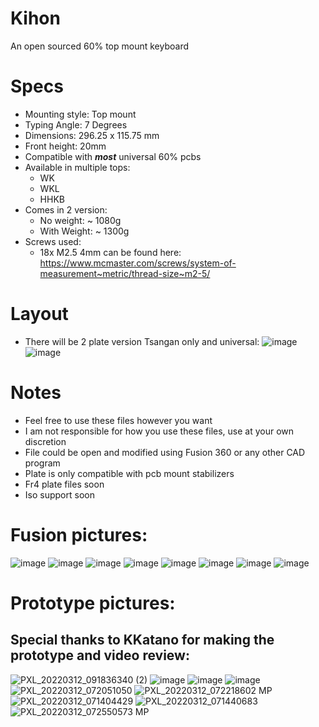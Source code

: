 # Kihon
An open sourced 60% top mount keyboard
# Specs
* Mounting style: Top mount
* Typing Angle: 7 Degrees
* Dimensions: 296.25 x 115.75 mm
* Front height: 20mm
* Compatible with _**most**_ universal 60% pcbs
* Available in multiple tops:
  * WK
  * WKL
  * HHKB
* Comes in 2 version:
  * No weight: ~ 1080g
  * With Weight: ~ 1300g
* Screws used:
  * 18x M2.5 4mm can be found here: https://www.mcmaster.com/screws/system-of-measurement~metric/thread-size~m2-5/
# Layout
* There will be 2 plate version Tsangan only and universal:
![image](https://user-images.githubusercontent.com/60489513/129011858-f10090c8-56d1-4bcb-8599-37b06ae82000.png)
![image](https://user-images.githubusercontent.com/60489513/129012087-337c194e-f302-43d3-ab34-dc8408f0433c.png)
# Notes
* Feel free to use these files however you want
* I am not responsible for how you use these files, use at your own discretion
* File could be open and modified using Fusion 360 or any other CAD program
* Plate is only compatible with pcb mount stabilizers
* Fr4 plate files soon
* Iso support soon
# Fusion pictures:
![image](https://user-images.githubusercontent.com/60489513/129010532-dd6760d4-6d92-42d5-af8d-ec173be18bfc.png)
![image](https://user-images.githubusercontent.com/60489513/129011144-18f9e3d5-bd8b-4263-8cc5-d3940f81648a.png)
![image](https://user-images.githubusercontent.com/60489513/129011174-b71b0f3d-b175-475b-8f49-ec2eb7ced758.png)
![image](https://user-images.githubusercontent.com/60489513/129012506-50e89a64-a566-4195-81ff-a2e01299023b.png)
![image](https://user-images.githubusercontent.com/60489513/129012554-e4ea7d71-f7ee-4d0f-b196-d69fcc56e018.png)
![image](https://user-images.githubusercontent.com/60489513/129010701-efac2dd2-f787-42a1-9a5e-c7a328263919.png)
![image](https://user-images.githubusercontent.com/60489513/129010759-8b7499cd-8fdc-48d0-80bc-88adc1ebb53b.png)
![image](https://user-images.githubusercontent.com/60489513/129010807-a6660c1a-b712-4015-aa76-3e75a76e81f8.png)
# Prototype pictures:
## Special thanks to KKatano for making the prototype and video review:
![PXL_20220312_091836340 (2)](https://user-images.githubusercontent.com/60489513/158022115-2994a1ec-20f0-4232-87f8-1f68a5818fc2.jpg)
![image](https://user-images.githubusercontent.com/60489513/158022138-977f5eff-4642-407f-a3bf-206511c052b4.png)
![image](https://user-images.githubusercontent.com/60489513/158022145-07512c11-f634-4319-b297-1005cd9abd4c.png)
![image](https://user-images.githubusercontent.com/60489513/158022151-16288ddc-31ca-4b66-919e-bf9c586eda2c.png)
![PXL_20220312_072051050](https://user-images.githubusercontent.com/60489513/158022154-a3af94a2-cff1-49e3-99ab-2f81541207bb.jpg)
![PXL_20220312_072218602 MP](https://user-images.githubusercontent.com/60489513/158022159-b8a1c5bb-2358-455c-8ea2-a10438669ca0.jpg)
![PXL_20220312_071404429](https://user-images.githubusercontent.com/60489513/158022174-1d1b6a13-0d35-4528-8461-51223dfdd7e5.jpg)
![PXL_20220312_071440683](https://user-images.githubusercontent.com/60489513/158022178-f69d0970-964c-4d3e-9c83-b2c8256f3a51.jpg)
![PXL_20220312_072550573 MP](https://user-images.githubusercontent.com/60489513/158022189-cf877fef-444b-4fbe-8a56-61cd19a69776.jpg)


 

